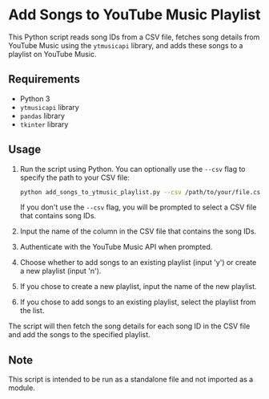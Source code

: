 # Add Songs to YouTube Music Playlist

This Python script reads song IDs from a CSV file, fetches song details from YouTube Music using the `ytmusicapi` library, and adds these songs to a playlist on YouTube Music.

## Requirements

- Python 3
- `ytmusicapi` library
- `pandas` library
- `tkinter` library

## Usage

1. Run the script using Python. You can optionally use the `--csv` flag to specify the path to your CSV file:

    ```bash
    python add_songs_to_ytmusic_playlist.py --csv /path/to/your/file.csv
    ```

    If you don't use the `--csv` flag, you will be prompted to select a CSV file that contains song IDs.

2. Input the name of the column in the CSV file that contains the song IDs.

3. Authenticate with the YouTube Music API when prompted.

4. Choose whether to add songs to an existing playlist (input 'y') or create a new playlist (input 'n').

5. If you chose to create a new playlist, input the name of the new playlist.

6. If you chose to add songs to an existing playlist, select the playlist from the list.

The script will then fetch the song details for each song ID in the CSV file and add the songs to the specified playlist.

## Note

This script is intended to be run as a standalone file and not imported as a module.